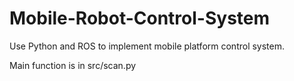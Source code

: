 # Mobile-Robot-Control-System

Use Python and ROS to implement mobile platform control system.

Main function is in src/scan.py
